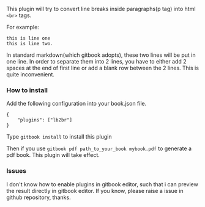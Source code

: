 This plugin will try to convert line breaks inside paragraphs(p tag) into html `<br>` tags.

For example:

```
this is line one
this is line two.
```

In standard markdown(which gitbook adopts), these two lines will be put in one line. In order to separate them into 2 lines, 
you have to either add 2 spaces at the end of first line or add a blank row between the 2 lines. This is quite inconvenient.

### How to install
Add the following configuration into your book.json file.
```
{
    "plugins": ["lb2br"]
}
```

Type `gitbook install` to install this plugin

Then if you use `gitbook pdf path_to_your_book mybook.pdf` to generate a pdf book. This plugin will take effect.

### Issues
I don't know how to enable plugins in gitbook editor, such that i can preview the result directly in gitbook editor.
If you know, please raise a issue in github repository, thanks.



